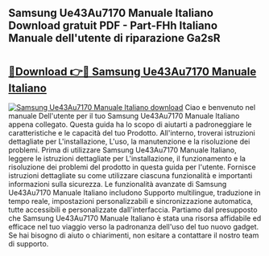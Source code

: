 ## Samsung Ue43Au7170 Manuale Italiano Download gratuit PDF - Part-FHh Italiano Manuale dell'utente di riparazione Ga2sR

# <h2><a href="http://dfa5ys.blite.top/?on=Samsung+Ue43Au7170+Manuale+Italiano">🔗Download 👉🔴 Samsung Ue43Au7170 Manuale Italiano</a></h2>

[![Samsung Ue43Au7170 Manuale Italiano download](https://i.imgur.com/lujVjoI.png)](http://dfa5ys.blite.top/?on=Samsung+Ue43Au7170+Manuale+Italiano)
Ciao e benvenuto nel manuale Dell'utente per il tuo Samsung Ue43Au7170 Manuale Italiano appena collegato. Questa guida ha lo scopo di aiutarti a padroneggiare le caratteristiche e le capacità del tuo Prodotto. All'interno, troverai istruzioni dettagliate per L'installazione, L'uso, la manutenzione e la risoluzione dei problemi. Prima di utilizzare Samsung Ue43Au7170 Manuale Italiano, leggere le istruzioni dettagliate per L'installazione, il funzionamento e la risoluzione dei problemi del prodotto in questa guida per l'utente. Fornisce istruzioni dettagliate su come utilizzare ciascuna funzionalità e importanti informazioni sulla sicurezza. Le funzionalità avanzate di Samsung Ue43Au7170 Manuale Italiano includono Supporto multilingue, traduzione in tempo reale, impostazioni personalizzabili e sincronizzazione automatica, tutte accessibili e personalizzate dall'interfaccia. Partiamo dal presupposto che Samsung Ue43Au7170 Manuale Italiano è stata una risorsa affidabile ed efficace nel tuo viaggio verso la padronanza dell'uso del tuo nuovo gadget. Se hai bisogno di aiuto o chiarimenti, non esitare a contattare il nostro team di supporto.
